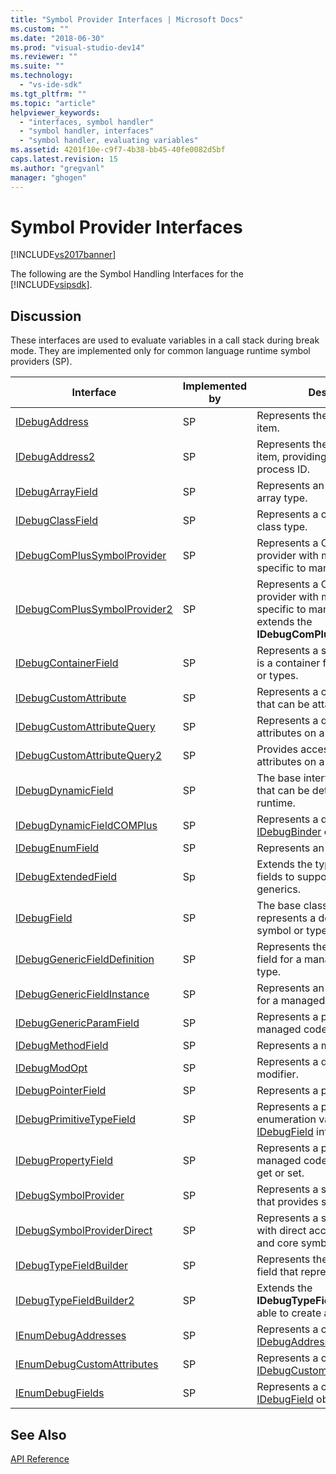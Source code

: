 ```yaml
---
title: "Symbol Provider Interfaces | Microsoft Docs"
ms.custom: ""
ms.date: "2018-06-30"
ms.prod: "visual-studio-dev14"
ms.reviewer: ""
ms.suite: ""
ms.technology: 
  - "vs-ide-sdk"
ms.tgt_pltfrm: ""
ms.topic: "article"
helpviewer_keywords: 
  - "interfaces, symbol handler"
  - "symbol handler, interfaces"
  - "symbol handler, evaluating variables"
ms.assetid: 4201f10e-c9f7-4b38-bb45-40fe0082d5bf
caps.latest.revision: 15
ms.author: "gregvanl"
manager: "ghogen"
---
```

# Symbol Provider Interfaces
[!INCLUDE[vs2017banner](../../../includes/vs2017banner.md)]

  
The following are the Symbol Handling Interfaces for the [!INCLUDE[vsipsdk](../../../includes/vsipsdk-md.md)].  
  
## Discussion  
 These interfaces are used to evaluate variables in a call stack during break mode. They are implemented only for common language runtime symbol providers (SP).  
  
|Interface|Implemented by|Description|  
|---------------|--------------------|-----------------|  
|[IDebugAddress](../../../extensibility/debugger/reference/idebugaddress.md)|SP|Represents the address of an item.|  
|[IDebugAddress2](../../../extensibility/debugger/reference/idebugaddress2.md)|SP|Represents the address of an item, providing access to the process ID.|  
|[IDebugArrayField](../../../extensibility/debugger/reference/idebugarrayfield.md)|SP|Represents an array symbol or array type.|  
|[IDebugClassField](../../../extensibility/debugger/reference/idebugclassfield.md)|SP|Represents a class symbol or class type.|  
|[IDebugComPlusSymbolProvider](../../../extensibility/debugger/reference/idebugcomplussymbolprovider.md)|SP|Represents a COM+ symbol provider with methods that are specific to managed code.|  
|[IDebugComPlusSymbolProvider2](../../../extensibility/debugger/reference/idebugcomplussymbolprovider2.md)|SP|Represents a COM+ symbol provider with methods that are specific to managed code and extends the **IDebugComPlusSymbolProvider**.|  
|[IDebugContainerField](../../../extensibility/debugger/reference/idebugcontainerfield.md)|SP|Represents a symbol or type that is a container for other symbols or types.|  
|[IDebugCustomAttribute](../../../extensibility/debugger/reference/idebugcustomattribute.md)|SP|Represents a custom attribute that can be attached to a symbol.|  
|[IDebugCustomAttributeQuery](../../../extensibility/debugger/reference/idebugcustomattributequery.md)|SP|Represents a query for custom attributes on a method or type.|  
|[IDebugCustomAttributeQuery2](../../../extensibility/debugger/reference/idebugcustomattributequery2.md)|SP|Provides access to custom attributes on a symbol.|  
|[IDebugDynamicField](../../../extensibility/debugger/reference/idebugdynamicfield.md)|SP|The base interface for any type that can be determined at runtime.|  
|[IDebugDynamicFieldCOMPlus](../../../extensibility/debugger/reference/idebugdynamicfieldcomplus.md)|SP|Represents a dynamic field for an [IDebugBinder](../../../extensibility/debugger/reference/idebugbinder.md) object.|  
|[IDebugEnumField](../../../extensibility/debugger/reference/idebugenumfield.md)|SP|Represents an enumeration type.|  
|[IDebugExtendedField](../../../extensibility/debugger/reference/idebugextendedfield.md)|Sp|Extends the types of available fields to support managed code generics.|  
|[IDebugField](../../../extensibility/debugger/reference/idebugfield.md)|SP|The base class for all fields; represents a description of a symbol or type.|  
|[IDebugGenericFieldDefinition](../../../extensibility/debugger/reference/idebuggenericfielddefinition.md)|SP|Represents the definition of a field for a managed code generic type.|  
|[IDebugGenericFieldInstance](../../../extensibility/debugger/reference/idebuggenericfieldinstance.md)|SP|Represents an instance of a field for a managed code generic type.|  
|[IDebugGenericParamField](../../../extensibility/debugger/reference/idebuggenericparamfield.md)|SP|Represents a parameter for a managed code generic type.|  
|[IDebugMethodField](../../../extensibility/debugger/reference/idebugmethodfield.md)|SP|Represents a method.|  
|[IDebugModOpt](../../../extensibility/debugger/reference/idebugmodopt.md)|SP|Represents a debug optional modifier.|  
|[IDebugPointerField](../../../extensibility/debugger/reference/idebugpointerfield.md)|SP|Represents a pointer.|  
|[IDebugPrimitiveTypeField](../../../extensibility/debugger/reference/idebugprimitivetypefield.md)|SP|Represents a primitive type enumeration value from an [IDebugField](../../../extensibility/debugger/reference/idebugfield.md) interface.|  
|[IDebugPropertyField](../../../extensibility/debugger/reference/idebugpropertyfield.md)|SP|Represents a property of a managed code class that can be get or set.|  
|[IDebugSymbolProvider](../../../extensibility/debugger/reference/idebugsymbolprovider.md)|SP|Represents a symbol provider that provides symbols and types.|  
|[IDebugSymbolProviderDirect](../../../extensibility/debugger/reference/idebugsymbolproviderdirect.md)|SP|Represents a symbol provider with direct access to metadata and core symbol interfaces.|  
|[IDebugTypeFieldBuilder](../../../extensibility/debugger/reference/idebugtypefieldbuilder.md)|SP|Represents the ability to create a field that represents a type.|  
|[IDebugTypeFieldBuilder2](../../../extensibility/debugger/reference/idebugtypefieldbuilder2.md)|SP|Extends the **IDebugTypeFieldBuilder** to be able to create array types.|  
|[IEnumDebugAddresses](../../../extensibility/debugger/reference/ienumdebugaddresses.md)|SP|Represents a collection of [IDebugAddress](../../../extensibility/debugger/reference/idebugaddress.md) objects.|  
|[IEnumDebugCustomAttributes](../../../extensibility/debugger/reference/ienumdebugcustomattributes.md)|SP|Represents a collection of [IDebugCustomAttribute](../../../extensibility/debugger/reference/idebugcustomattribute.md) objects.|  
|[IEnumDebugFields](../../../extensibility/debugger/reference/ienumdebugfields.md)|SP|Represents a collection of [IDebugField](../../../extensibility/debugger/reference/idebugfield.md) objects.|  
  
## See Also  
 [API Reference](../../../extensibility/debugger/reference/api-reference-visual-studio-debugging.md)


